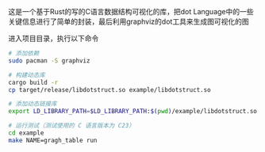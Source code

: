 
这是一个基于Rust的写的C语言数据结构可视化的库，把dot Language中的一些关键信息进行了简单的封装，最后利用graphviz的dot工具来生成图可视化的图


进入项目目录，执行以下命令
```sh
# 添加依赖
sudo pacman -S graphviz

# 构建动态库
cargo build -r
cp target/release/libdotstruct.so example/libdotstruct.so

# 添加动态链接库
export LD_LIBRARY_PATH=$LD_LIBRARY_PATH:$(pwd)/example/libdotstruct.so

# 运行测试（测试使用的 C 语言版本为 C23）
cd example
make NAME=gragh_table run
```
